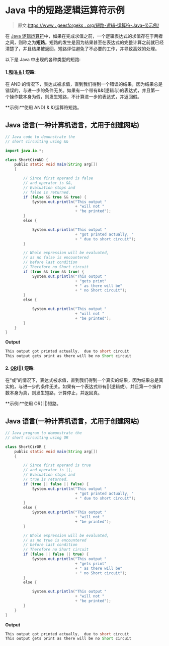 # Java 中的短路逻辑运算符示例

> 原文:[https://www . geesforgeks . org/短路-逻辑-运算符-Java-带示例/](https://www.geeksforgeeks.org/short-circuit-logical-operators-in-java-with-examples/)

在 [Java 逻辑运算符](https://www.geeksforgeeks.org/java-logical-operators-with-examples/)中，如果在完成求值之前，一个逻辑表达式的求值存在于两者之间，则称之为**短路**。短路的发生是因为结果甚至在表达式的完整计算之前就已经清楚了，并且结果被返回。短路评估避免了不必要的工作，并导致高效的处理。

以下是 Java 中出现的各种类型的短路:

#### 1.[和(& & )](https://www.geeksforgeeks.org/operator-in-java-with-examples/) 短路:

在 AND 的情况下，表达式被求值，直到我们得到一个错误的结果，因为结果总是错误的，与进一步的条件无关。如果有一个带有&&(逻辑与)的表达式，并且第一个操作数本身为假，则发生短路，不计算进一步的表达式，并返回假。

**示例:**使用 AND( & &)运算符短路。

## Java 语言(一种计算机语言，尤用于创建网站)

```java
// Java code to demonstrate the
// short circuiting using &&

import java.io.*;

class ShortCirAND {
    public static void main(String arg[])
    {

        // Since first operand is false
        // and operator is &&,
        // Evaluation stops and
        // false is returned.
        if (false && true && true) {
            System.out.println("This output "
                               + "will not "
                               + "be printed");
        }
        else {

            System.out.println("This output "
                               + "got printed actually, "
                               + " due to short circuit");
        }

        // Whole expression will be evaluated,
        // as no false is encountered
        // before last condition
        // Therefore no Short circuit
        if (true && true && true) {
            System.out.println("This output "
                               + "gets print"
                               + " as there will be"
                               + " no Short circuit");
        }
        else {

            System.out.println("This output "
                               + "will not "
                               + "be printed");
        }
    }
}
```

**Output**

```java
This output got printed actually,  due to short circuit
This output gets print as there will be no Short circuit
```

#### 2. [OR(||)](https://www.geeksforgeeks.org/operator-in-java/) 短路:

在“或”的情况下，表达式被求值，直到我们得到一个真实的结果，因为结果总是真实的，与进一步的条件无关。如果有一个表达式带有||(逻辑或)，并且第一个操作数本身为真，则发生短路，计算停止，并返回真。

**示例:**使用 OR( ||)短路。

## Java 语言(一种计算机语言，尤用于创建网站)

```java
// Java program to demonstrate the
// short circuiting using OR

class ShortCirOR {
    public static void main(String arg[])
    {

        // Since first operand is true
        // and operator is ||,
        // Evaluation stops and
        // true is returned.
        if (true || false || false) {
            System.out.println("This output "
                               + "got printed actually, "
                               + " due to short circuit");
        }
        else {
            System.out.println("This output "
                               + "will not "
                               + "be printed");
        }

        // Whole expression will be evaluated,
        // as no true is encountered
        // before last condition
        // Therefore no Short circuit
        if (false || false || true) {
            System.out.println("This output "
                               + "gets print"
                               + " as there will be"
                               + " no Short circuit");
        }
        else {

            System.out.println("This output "
                               + "will not "
                               + "be printed");
        }
    }
}
```

**Output**

```java
This output got printed actually,  due to short circuit
This output gets print as there will be no Short circuit
```